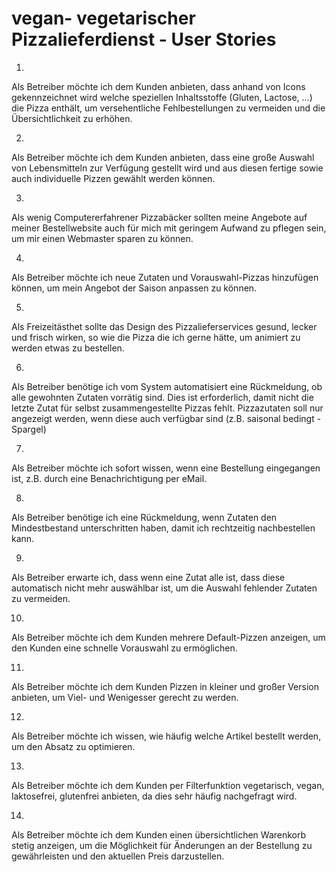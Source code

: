 vegan- vegetarischer Pizzalieferdienst - User Stories
=====================================================

1.
Als Betreiber möchte ich dem Kunden anbieten, dass anhand von Icons gekennzeichnet wird welche speziellen Inhaltsstoffe (Gluten, Lactose, ...) die Pizza enthält, um versehentliche Fehlbestellungen zu vermeiden und die Übersichtlichkeit zu erhöhen.  

2.
Als Betreiber möchte ich dem Kunden anbieten, dass eine große Auswahl von Lebensmitteln zur Verfügung gestellt wird und aus diesen fertige sowie auch individuelle Pizzen gewählt werden können. 

3.
Als wenig Computererfahrener Pizzabäcker sollten meine Angebote auf meiner Bestellwebsite auch für mich mit geringem Aufwand zu pflegen sein, um mir einen Webmaster sparen zu können.

4.
Als Betreiber möchte ich neue Zutaten und Vorauswahl-Pizzas hinzufügen können, um mein Angebot der Saison anpassen zu können.

5.
Als Freizeitästhet sollte das Design des Pizzalieferservices gesund, lecker und frisch wirken, so wie die Pizza die ich gerne hätte, um animiert zu werden etwas zu bestellen.

6.
Als Betreiber benötige ich vom System automatisiert eine Rückmeldung, ob alle gewohnten Zutaten vorrätig sind. Dies ist erforderlich, damit nicht die letzte Zutat für selbst zusammengestellte Pizzas fehlt. Pizzazutaten soll nur angezeigt werden, wenn diese auch verfügbar sind (z.B. saisonal bedingt - Spargel)

7.
Als Betreiber möchte ich sofort wissen, wenn eine Bestellung eingegangen ist, z.B. durch eine Benachrichtigung per eMail.

8.
Als Betreiber benötige ich eine Rückmeldung, wenn Zutaten den Mindestbestand unterschritten haben, damit ich rechtzeitig nachbestellen kann.

9.
Als Betreiber erwarte ich, dass wenn eine Zutat alle ist, dass diese automatisch nicht mehr auswählbar ist, um die Auswahl fehlender Zutaten zu vermeiden.

10.
Als Betreiber möchte ich dem Kunden mehrere Default-Pizzen anzeigen, um den Kunden eine schnelle Vorauswahl zu ermöglichen.

11.
Als Betreiber möchte ich dem Kunden Pizzen in kleiner und großer Version anbieten, um Viel- und Wenigesser gerecht zu werden.

12.
Als Betreiber möchte ich wissen, wie häufig welche Artikel bestellt werden, um den Absatz zu optimieren.

13.
Als Betreiber möchte ich dem Kunden per Filterfunktion vegetarisch, vegan, laktosefrei, glutenfrei anbieten, da dies sehr häufig nachgefragt wird.

14.
Als Betreiber möchte ich dem Kunden einen übersichtlichen Warenkorb stetig anzeigen, um die Möglichkeit für Änderungen an der Bestellung zu gewährleisten und den aktuellen Preis darzustellen.

